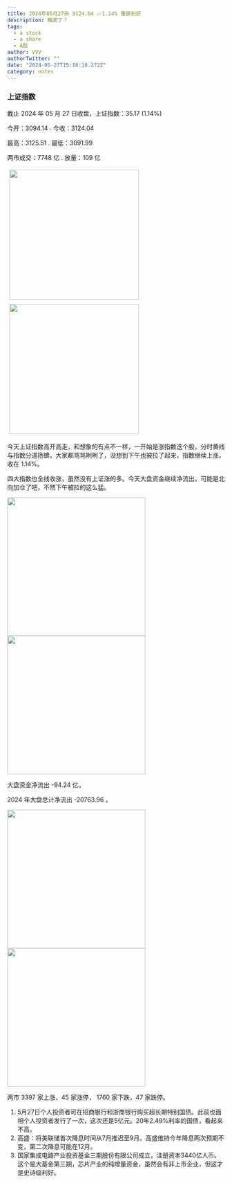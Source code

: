 ```yaml
---
title: 2024年05月27日 3124.04 📈1.14% 重磅利好
description: 触底了？
tags:
  - a stock
  - a share
  - A股
author: VVV
authorTwitter: ""
date: "2024-05-27T15:18:18.272Z"
category: notes
---
```


### 上证指数

截止 2024 年 05 月 27 日收盘，上证指数：<span class="font-semibold text-r-5">35.17 (1.14%)</span>

今开：<span class="font-semibold text-r-5">3094.14 </span> . 今收：<span class="font-semibold text-r-5">3124.04 </span>

最高：<span class="font-semibold text-r-5">3125.51 </span> . 最低：<span class="font-semibold text-r-5">3091.99 </span>

两市成交：<span class="font-semibold">7748 亿</span> . 放量：<span class="font-semibold text-r-5">109 亿</span>

<img src="/images/uploads/2024-05/20240527-zs-sh.png" style="width: 300px;display:inline-block;margin: 5px">
<img src="/images/uploads/2024-05/20240527-zs-sh-rk.png" style="width: 300px;display:inline-block;margin: 5px">

今天上证指数高开高走，和想象的有点不一样，一开始是涨指数迭个股，分时黄线与指数分道扬镳，大家都骂骂咧咧了，没想到下午也被拉了起来，指数继续上涨，收在 1.14%。

四大指数也全线收涨，虽然没有上证涨的多。今天大盘资金继续净流出，可能是北向加仓了吧，不然下午被拉的这么猛。

<img src="/images/uploads/2024-05/20240527-zs-global.png" width="320">
<img src="/images/uploads/2024-05/20240527-zs-bs.png" width="320">

大盘资金净流出 <span class="font-semibold text-g-127.43 -5">-94.24 亿</span>。

2024 年大盘总计净流出 <span class="font-semibold text-g-8">-20763.96 </span>。

<img src="/images/uploads/2024-05/20240527-zs-as.png" width="320">
<img src="/images/uploads/2024-05/20240527-zs-zdtj.png" width="320">

两市 <span class="font-semibold text-r-6">3397</span> 家上涨，45 家涨停， <span class="text-g-6">1760</span> 家下跌，47 家跌停。

1. 5月27日个人投资者可在招商银行和浙商银行购买超长期特别国债。此前也面相个人投资者发行了一次，这次还是5亿元。20年2.49%利率的国债，看起来不高。
2. 高盛：将美联储首次降息时间从7月推迟至9月。高盛维持今年降息两次预期不变，第二次降息可能在12月。
3. 国家集成电路产业投资基金三期股份有限公司成立，注册资本3440亿人币。这个是大基金第三期，芯片产业的纯增量资金，虽然会有非上市企业，但这才是史诗级利好。